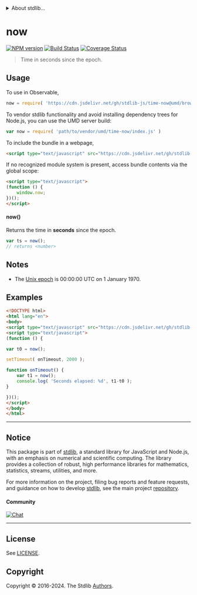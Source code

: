 <!--

@license Apache-2.0

Copyright (c) 2018 The Stdlib Authors.

Licensed under the Apache License, Version 2.0 (the "License");
you may not use this file except in compliance with the License.
You may obtain a copy of the License at

   http://www.apache.org/licenses/LICENSE-2.0

Unless required by applicable law or agreed to in writing, software
distributed under the License is distributed on an "AS IS" BASIS,
WITHOUT WARRANTIES OR CONDITIONS OF ANY KIND, either express or implied.
See the License for the specific language governing permissions and
limitations under the License.

-->


<details>
  <summary>
    About stdlib...
  </summary>
  <p>We believe in a future in which the web is a preferred environment for numerical computation. To help realize this future, we've built stdlib. stdlib is a standard library, with an emphasis on numerical and scientific computation, written in JavaScript (and C) for execution in browsers and in Node.js.</p>
  <p>The library is fully decomposable, being architected in such a way that you can swap out and mix and match APIs and functionality to cater to your exact preferences and use cases.</p>
  <p>When you use stdlib, you can be absolutely certain that you are using the most thorough, rigorous, well-written, studied, documented, tested, measured, and high-quality code out there.</p>
  <p>To join us in bringing numerical computing to the web, get started by checking us out on <a href="https://github.com/stdlib-js/stdlib">GitHub</a>, and please consider <a href="https://opencollective.com/stdlib">financially supporting stdlib</a>. We greatly appreciate your continued support!</p>
</details>

# now

[![NPM version][npm-image]][npm-url] [![Build Status][test-image]][test-url] [![Coverage Status][coverage-image]][coverage-url] <!-- [![dependencies][dependencies-image]][dependencies-url] -->

> Time in seconds since the epoch.



<section class="usage">

## Usage

To use in Observable,

```javascript
now = require( 'https://cdn.jsdelivr.net/gh/stdlib-js/time-now@umd/browser.js' )
```

To vendor stdlib functionality and avoid installing dependency trees for Node.js, you can use the UMD server build:

```javascript
var now = require( 'path/to/vendor/umd/time-now/index.js' )
```

To include the bundle in a webpage,

```html
<script type="text/javascript" src="https://cdn.jsdelivr.net/gh/stdlib-js/time-now@umd/browser.js"></script>
```

If no recognized module system is present, access bundle contents via the global scope:

```html
<script type="text/javascript">
(function () {
    window.now;
})();
</script>
```

#### now()

Returns the time in **seconds** since the epoch.

```javascript
var ts = now();
// returns <number>
```

</section>

<!-- /.usage -->

<section class="notes">

## Notes

-   The [Unix epoch][unix-time] is 00:00:00 UTC on 1 January 1970.

</section>

<!-- /.notes -->

<section class="examples">

## Examples

<!-- eslint no-undef: "error" -->

```html
<!DOCTYPE html>
<html lang="en">
<body>
<script type="text/javascript" src="https://cdn.jsdelivr.net/gh/stdlib-js/time-now@umd/browser.js"></script>
<script type="text/javascript">
(function () {

var t0 = now();

setTimeout( onTimeout, 2000 );

function onTimeout() {
    var t1 = now();
    console.log( 'Seconds elapsed: %d', t1-t0 );
}

})();
</script>
</body>
</html>
```

</section>

<!-- /.examples -->



<!-- Section for related `stdlib` packages. Do not manually edit this section, as it is automatically populated. -->

<section class="related">

</section>

<!-- /.related -->

<!-- Section for all links. Make sure to keep an empty line after the `section` element and another before the `/section` close. -->


<section class="main-repo" >

* * *

## Notice

This package is part of [stdlib][stdlib], a standard library for JavaScript and Node.js, with an emphasis on numerical and scientific computing. The library provides a collection of robust, high performance libraries for mathematics, statistics, streams, utilities, and more.

For more information on the project, filing bug reports and feature requests, and guidance on how to develop [stdlib][stdlib], see the main project [repository][stdlib].

#### Community

[![Chat][chat-image]][chat-url]

---

## License

See [LICENSE][stdlib-license].


## Copyright

Copyright &copy; 2016-2024. The Stdlib [Authors][stdlib-authors].

</section>

<!-- /.stdlib -->

<!-- Section for all links. Make sure to keep an empty line after the `section` element and another before the `/section` close. -->

<section class="links">

[npm-image]: http://img.shields.io/npm/v/@stdlib/time-now.svg
[npm-url]: https://npmjs.org/package/@stdlib/time-now

[test-image]: https://github.com/stdlib-js/time-now/actions/workflows/test.yml/badge.svg?branch=main
[test-url]: https://github.com/stdlib-js/time-now/actions/workflows/test.yml?query=branch:main

[coverage-image]: https://img.shields.io/codecov/c/github/stdlib-js/time-now/main.svg
[coverage-url]: https://codecov.io/github/stdlib-js/time-now?branch=main

<!--

[dependencies-image]: https://img.shields.io/david/stdlib-js/time-now.svg
[dependencies-url]: https://david-dm.org/stdlib-js/time-now/main

-->

[chat-image]: https://img.shields.io/gitter/room/stdlib-js/stdlib.svg
[chat-url]: https://app.gitter.im/#/room/#stdlib-js_stdlib:gitter.im

[stdlib]: https://github.com/stdlib-js/stdlib

[stdlib-authors]: https://github.com/stdlib-js/stdlib/graphs/contributors

[cli-section]: https://github.com/stdlib-js/time-now#cli
[cli-url]: https://github.com/stdlib-js/time-now/tree/cli
[@stdlib/time-now]: https://github.com/stdlib-js/time-now/tree/main

[umd]: https://github.com/umdjs/umd
[es-module]: https://developer.mozilla.org/en-US/docs/Web/JavaScript/Guide/Modules

[deno-url]: https://github.com/stdlib-js/time-now/tree/deno
[umd-url]: https://github.com/stdlib-js/time-now/tree/umd
[esm-url]: https://github.com/stdlib-js/time-now/tree/esm
[branches-url]: https://github.com/stdlib-js/time-now/blob/main/branches.md

[stdlib-license]: https://raw.githubusercontent.com/stdlib-js/time-now/main/LICENSE

[unix-time]: https://en.wikipedia.org/wiki/Unix_time

</section>

<!-- /.links -->
